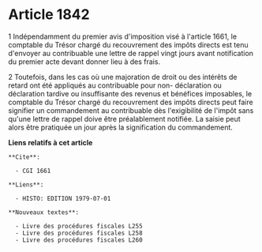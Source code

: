 # Article 1842

1 Indépendamment du premier avis d'imposition visé à l'article 1661, le comptable du Trésor chargé du recouvrement des impôts
directs est tenu d'envoyer au contribuable une lettre de rappel vingt jours avant notification du premier acte devant donner
lieu à des frais.

2 Toutefois, dans les cas où une majoration de droit ou des intérêts de retard ont été appliqués au contribuable pour non-
déclaration ou déclaration tardive ou insuffisante des revenus et bénéfices imposables, le comptable du Trésor chargé du
recouvrement des impôts directs peut faire signifier un commandement au contribuable dès l'exigibilité de l'impôt sans qu'une
lettre de rappel doive être préalablement notifiée. La saisie peut alors être pratiquée un jour après la signification du
commandement.

**Liens relatifs à cet article**

	**Cite**:

	  - CGI 1661

	**Liens**:

	  - HISTO: EDITION 1979-07-01

	**Nouveaux textes**:

	  - Livre des procédures fiscales L255
	  - Livre des procédures fiscales L258
	  - Livre des procédures fiscales L260
